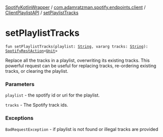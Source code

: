 [SpotifyKotlinWrapper](../../index.md) / [com.adamratzman.spotify.endpoints.client](../index.md) / [ClientPlaylistAPI](index.md) / [setPlaylistTracks](./set-playlist-tracks.md)

# setPlaylistTracks

`fun setPlaylistTracks(playlist: `[`String`](https://kotlinlang.org/api/latest/jvm/stdlib/kotlin/-string/index.html)`, vararg tracks: `[`String`](https://kotlinlang.org/api/latest/jvm/stdlib/kotlin/-string/index.html)`): `[`SpotifyRestAction`](../../com.adamratzman.spotify.main/-spotify-rest-action/index.md)`<`[`Unit`](https://kotlinlang.org/api/latest/jvm/stdlib/kotlin/-unit/index.html)`>`

Replace all the tracks in a playlist, overwriting its existing tracks. This powerful request can be useful
for replacing tracks, re-ordering existing tracks, or clearing the playlist.

### Parameters

`playlist` - the spotify id or uri for the playlist.

`tracks` - The Spotify track ids.

### Exceptions

`BadRequestException` - if playlist is not found or illegal tracks are provided